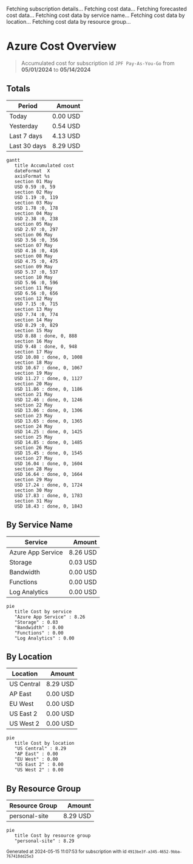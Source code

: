 Fetching subscription details...
Fetching cost data...
Fetching forecasted cost data...
Fetching cost data by service name...
Fetching cost data by location...
Fetching cost data by resource group...
# Azure Cost Overview

> Accumulated cost for subscription id `JPF Pay-As-You-Go` from **05/01/2024** to **05/14/2024**

## Totals

|Period|Amount|
|---|---:|
|Today|0.00 USD|
|Yesterday|0.54 USD|
|Last 7 days|4.13 USD|
|Last 30 days|8.29 USD|

```mermaid
gantt
   title Accumulated cost
   dateFormat  X
   axisFormat %s
   section 01 May
   USD 0.59 :0, 59
   section 02 May
   USD 1.19 :0, 119
   section 03 May
   USD 1.78 :0, 178
   section 04 May
   USD 2.38 :0, 238
   section 05 May
   USD 2.97 :0, 297
   section 06 May
   USD 3.56 :0, 356
   section 07 May
   USD 4.16 :0, 416
   section 08 May
   USD 4.75 :0, 475
   section 09 May
   USD 5.37 :0, 537
   section 10 May
   USD 5.96 :0, 596
   section 11 May
   USD 6.56 :0, 656
   section 12 May
   USD 7.15 :0, 715
   section 13 May
   USD 7.74 :0, 774
   section 14 May
   USD 8.29 :0, 829
   section 15 May
   USD 8.88 : done, 0, 888
   section 16 May
   USD 9.48 : done, 0, 948
   section 17 May
   USD 10.08 : done, 0, 1008
   section 18 May
   USD 10.67 : done, 0, 1067
   section 19 May
   USD 11.27 : done, 0, 1127
   section 20 May
   USD 11.86 : done, 0, 1186
   section 21 May
   USD 12.46 : done, 0, 1246
   section 22 May
   USD 13.06 : done, 0, 1306
   section 23 May
   USD 13.65 : done, 0, 1365
   section 24 May
   USD 14.25 : done, 0, 1425
   section 25 May
   USD 14.85 : done, 0, 1485
   section 26 May
   USD 15.45 : done, 0, 1545
   section 27 May
   USD 16.04 : done, 0, 1604
   section 28 May
   USD 16.64 : done, 0, 1664
   section 29 May
   USD 17.24 : done, 0, 1724
   section 30 May
   USD 17.83 : done, 0, 1783
   section 31 May
   USD 18.43 : done, 0, 1843
```

## By Service Name

|Service|Amount|
|---|---:|
|Azure App Service|8.26 USD|
|Storage|0.03 USD|
|Bandwidth|0.00 USD|
|Functions|0.00 USD|
|Log Analytics|0.00 USD|

```mermaid
pie
   title Cost by service
   "Azure App Service" : 8.26
   "Storage" : 0.03
   "Bandwidth" : 0.00
   "Functions" : 0.00
   "Log Analytics" : 0.00
```

## By Location

|Location|Amount|
|---|---:|
|US Central|8.29 USD|
|AP East|0.00 USD|
|EU West|0.00 USD|
|US East 2|0.00 USD|
|US West 2|0.00 USD|

```mermaid
pie
   title Cost by location
   "US Central" : 8.29
   "AP East" : 0.00
   "EU West" : 0.00
   "US East 2" : 0.00
   "US West 2" : 0.00
```

## By Resource Group

|Resource Group|Amount|
|---|---:|
|personal-site|8.29 USD|

```mermaid
pie
   title Cost by resource group
   "personal-site" : 8.29
```

<sup>Generated at 2024-05-15 11:07:53 for subscription with id `4913be3f-a345-4652-9bba-767418dd25e3`</sup>
